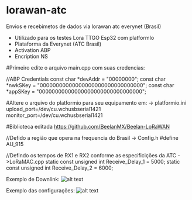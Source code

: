 # lorawan-atc
Envios e recebimetos de dados via lorawan atc everynet (Brasil)


- Utilizado para os testes Lora TTGO Esp32 com platformIo
- Plataforma da Everynet (ATC Brasil)
- Activation ABP
- Encription NS

#Primeiro edite o arquivo main.cpp com suas credencias:

//ABP Credentials 
const char *devAddr = "00000000";
const char *nwkSKey = "00000000000000000000000000000000";
const char *appSKey = "00000000000000000000000000000000";

#Altere o arquivo do platformio para seu equipamento em:
-> platformio.ini
upload_port=/dev/cu.wchusbserial1421
monitor_port=/dev/cu.wchusbserial1421

#Biblioteca editada
https://github.com/BeelanMX/Beelan-LoRaWAN

//Defido a região que opera na frequencia do Brasil
-> Config.h
#define AU_915

//Defindo os tempos de RX1 e RX2 conforme as especificições da ATC
->LoRaMAC.cpp
static const unsigned int Receive_Delay_1 = 5000;
static const unsigned int Receive_Delay_2 = 6000;

Exemplo de Downlink:
![alt text](https://github.com/geovaneferreira/lorawan-atc/downlink.png)


Exemplo das configurações:
![alt text](https://github.com/geovaneferreira/lorawan-atc/configs.png)
